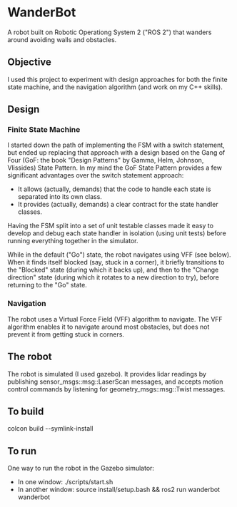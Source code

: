 # WanderBot

A robot built on Robotic Operationg System 2 ("ROS 2") that wanders around avoiding walls and obstacles.

## Objective

I used this project to experiment with design approaches for both the finite state machine, and the navigation algorithm (and work on my C++ skills).

## Design

### Finite State Machine

I started down the path of implementing the FSM with a switch statement, but ended up replacing that approach with a design based on the Gang of Four (GoF: the book "Design Patterns" by Gamma, Helm, Johnson, Vlissides) State Pattern. In my mind the GoF State Pattern provides a few significant advantages over the switch statement approach:

* It allows (actually, demands) that the code to handle each state is separated into its own class.
* It provides (actually, demands) a clear contract for the state handler classes.

Having the FSM split into a set of unit testable classes made it easy to develop and debug each state handler in isolation (using unit tests) before running everything together in the simulator.

While in the default ("Go") state, the robot navigates using VFF (see below). When it finds itself blocked (say, stuck in a corner), it briefly transitions to the "Blocked" state (during which it backs up), and then to the "Change direction" state (during which it rotates to a new direction to try), before returning to the "Go" state.

### Navigation

The robot uses a Virtual Force Field (VFF) algorithm to navigate. The VFF algorithm enables it to navigate around most obstacles, but does not prevent it from getting stuck in corners.

## The robot

The robot is simulated (I used gazebo). It provides lidar readings by publishing sensor_msgs::msg::LaserScan messages, and accepts motion control commands by listening for geometry_msgs::msg::Twist messages.

## To build

colcon build --symlink-install

## To run

One way to run the robot in the Gazebo simulator:

* In one window: ./scripts/start.sh
* In another window: source install/setup.bash && ros2 run wanderbot wanderbot

